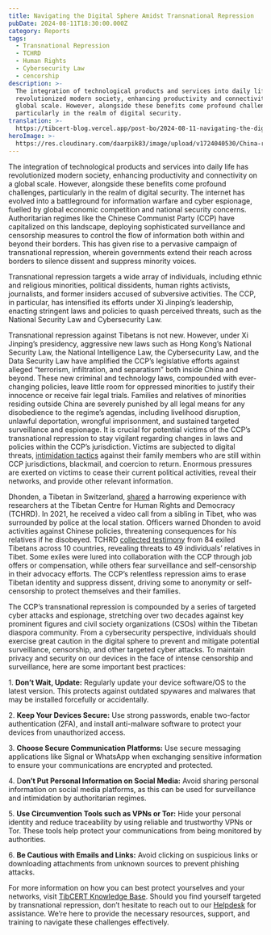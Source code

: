 ```yaml
---
title: Navigating the Digital Sphere Amidst Transnational Repression
pubDate: 2024-08-11T18:30:00.000Z
category: Reports
tags:
  - Transnational Repression
  - TCHRD
  - Human Rights
  - Cybersecurity Law
  - cencorship
description: >-
  The integration of technological products and services into daily life has
  revolutionized modern society, enhancing productivity and connectivity on a
  global scale. However, alongside these benefits come profound challenges,
  particularly in the realm of digital security.
translation: >-
  https://tibcert-blog.vercel.app/post-bo/2024-08-11-navigating-the-digital-sphere-amidst-transnational-repression-bo
heroImage: >-
  https://res.cloudinary.com/daarpik83/image/upload/v1724040530/China-repression_geepcz.png
---
```


The integration of technological products and services into daily life has revolutionized modern society, enhancing productivity and connectivity on a global scale. However, alongside these benefits come profound challenges, particularly in the realm of digital security. The internet has evolved into a battleground for information warfare and cyber espionage, fuelled by global economic competition and national security concerns. Authoritarian regimes like the Chinese Communist Party (CCP) have capitalized on this landscape, deploying sophisticated surveillance and censorship measures to control the flow of information both within and beyond their borders. This has given rise to a pervasive campaign of transnational repression, wherein governments extend their reach across borders to silence dissent and suppress minority voices.

Transnational repression targets a wide array of individuals, including ethnic and religious minorities, political dissidents, human rights activists, journalists, and former insiders accused of subversive activities. The CCP, in particular, has intensified its efforts under Xi Jinping’s leadership, enacting stringent laws and policies to quash perceived threats, such as the National Security Law and Cybersecurity Law.

Transnational repression against Tibetans is not new. However, under Xi Jinping’s presidency, aggressive new laws such as Hong Kong’s National Security Law, the National Intelligence Law, the Cybersecurity Law, and the Data Security Law have amplified the CCP’s legislative efforts against alleged “terrorism, infiltration, and separatism” both inside China and beyond. These new criminal and technology laws, compounded with ever-changing policies, leave little room for oppressed minorities to justify their innocence or receive fair legal trials. Families and relatives of minorities residing outside China are severely punished by all legal means for any disobedience to the regime’s agendas, including livelihood disruption, unlawful deportation, wrongful imprisonment, and sustained targeted surveillance and espionage. It is crucial for potential victims of the CCP’s transnational repression to stay vigilant regarding changes in laws and policies within the CCP’s jurisdiction. Victims are subjected to digital threats, [intimidation tactics](https://www.dailydot.com/debug/china-tibet-xinjiang-censorship/) against their family members who are still within CCP jurisdictions, blackmail, and coercion to return. Enormous pressures are exerted on victims to cease their current political activities, reveal their networks, and provide other relevant information.

Dhonden, a Tibetan in Switzerland, [shared](https://www.theguardian.com/global-development/2024/feb/10/china-transnational-repression-beijing-targets-tibetan-exiles-spying-blackmail-threats-losar) a harrowing experience with researchers at the Tibetan Centre for Human Rights and Democracy (TCHRD). In 2021, he received a video call from a sibling in Tibet, who was surrounded by police at the local station. Officers warned Dhonden to avoid activities against Chinese policies, threatening consequences for his relatives if he disobeyed. TCHRD [collected testimony](https://tchrd.org/report-reveals-chinese-transnational-repression-spreading-fear-and-disempowering-exiled-tibetans/) from 84 exiled Tibetans across 10 countries, revealing threats to 49 individuals’ relatives in Tibet. Some exiles were lured into collaboration with the CCP through job offers or compensation, while others fear surveillance and self-censorship in their advocacy efforts. The CCP’s relentless repression aims to erase Tibetan identity and suppress dissent, driving some to anonymity or self-censorship to protect themselves and their families.

The CCP’s transnational repression is compounded by a series of targeted cyber attacks and espionage, stretching over two decades against key prominent figures and civil society organizations (CSOs) within the Tibetan diaspora community. From a cybersecurity perspective, individuals should exercise great caution in the digital sphere to prevent and mitigate potential surveillance, censorship, and other targeted cyber attacks. To maintain privacy and security on our devices in the face of intense censorship and surveillance, here are some important best practices:

1\. **Don’t Wait, Update:** Regularly update your device software/OS to the latest version. This protects against outdated spywares and malwares that may be installed forcefully or accidentally.

2\. **Keep Your Devices Secure:** Use strong passwords, enable two-factor authentication (2FA), and install anti-malware software to protect your devices from unauthorized access.

3\. **Choose Secure Communication Platforms:** Use secure messaging applications like Signal or WhatsApp when exchanging sensitive information to ensure your communications are encrypted and protected. 

4\. D**on’t Put Personal Information on Social Media:** Avoid sharing personal information on social media platforms, as this can be used for surveillance and intimidation by authoritarian regimes.

5\. **Use Circumvention Tools such as VPNs or Tor:** Hide your personal identity and reduce traceability by using reliable and trustworthy VPNs or Tor. These tools help protect your communications from being monitored by authorities.

6. **Be Cautious with Emails and Links:** Avoid clicking on suspicious links or downloading attachments from unknown sources to prevent phishing attacks.

For more information on how you can best protect yourselves and your networks, visit [TibCERT Knowledge Base](https://learn.tibcert.org/). Should you find yourself targeted by transnational repression, don’t hesitate to reach out to our [Helpdesk](https://d7b6g.r.bh.d.sendibt3.com/mk/cl/f/sh/1f8JIKXx3IkdaCaufz9fUMoyMZ/qYxWTAxvYNcz) for assistance. We’re here to provide the necessary resources, support, and training to navigate these challenges effectively.
